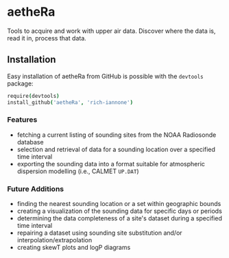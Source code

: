 aetheRa
=======

Tools to acquire and work with upper air data. Discover where the data is, read it in, process that data.

## Installation

Easy installation of aetheRa from GitHub is possible with the `devtools` package:

```coffee
require(devtools)
install_github('aetheRa', 'rich-iannone')
```

### Features

- fetching a current listing of sounding sites from the NOAA Radiosonde database
- selection and retrieval of data for a sounding location over a specified time interval
- exporting the sounding data into a format suitable for atmospheric dispersion modelling (i.e., CALMET `UP.DAT`)

### Future Additions

- finding the nearest sounding location or a set within geographic bounds
- creating a visualization of the sounding data for specific days or periods
- determining the data completeness of a site's dataset during a specified time interval
- repairing a dataset using sounding site substitution and/or interpolation/extrapolation
- creating skewT plots and logP diagrams
